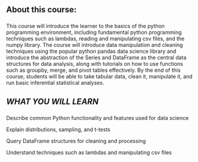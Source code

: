 ## About this course:
###
This course will introduce the learner to the basics of the python programming environment, including fundamental python programming techniques such as lambdas, reading and manipulating csv files, and the numpy library. The course will introduce data manipulation and cleaning techniques using the popular python pandas data science library and introduce the abstraction of the Series and DataFrame as the central data structures for data analysis, along with tutorials on how to use functions such as groupby, merge, and pivot tables effectively. By the end of this course, students will be able to take tabular data, clean it, manipulate it, and run basic inferential statistical analyses.
###
## *WHAT YOU WILL LEARN*
###
Describe common Python functionality and features used for data science

Explain distributions, sampling, and t-tests

Query DataFrame structures for cleaning and processing

Understand techniques such as lambdas and manipulating csv files
###
